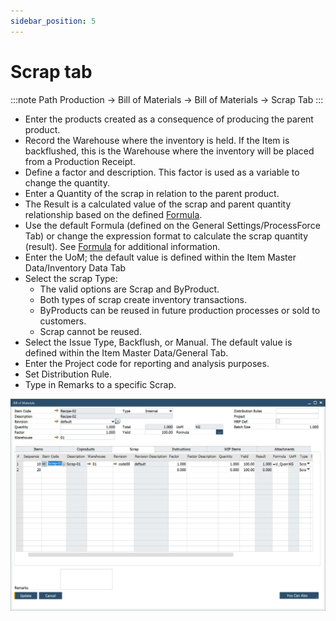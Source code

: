 ```yaml
---
sidebar_position: 5
---
```


# Scrap tab

:::note Path
    Production → Bill of Materials → Bill of Materials → Scrap Tab
:::

- Enter the products created as a consequence of producing the parent product.
- Record the Warehouse where the inventory is held. If the Item is backflushed, this is the Warehouse where the inventory will be placed from a Production Receipt.
- Define a factor and description. This factor is used as a variable to change the quantity.
- Enter a Quantity of the scrap in relation to the parent product.
- The Result is a calculated value of the scrap and parent quantity relationship based on the defined [Formula](../formula.md).
- Use the default Formula (defined on the General Settings/ProcessForce Tab) or change the expression format to calculate the scrap quantity (result). See [Formula](../formula.md) for additional information.
- Enter the UoM; the default value is defined within the Item Master Data/Inventory Data Tab
- Select the scrap Type:
  - The valid options are Scrap and ByProduct.
  - Both types of scrap create inventory transactions.
  - ByProducts can be reused in future production processes or sold to customers.
  - Scrap cannot be reused.
- Select the Issue Type, Backflush, or Manual. The default value is defined within the Item Master Data/General Tab.
- Enter the Project code for reporting and analysis purposes.
- Set Distribution Rule.
- Type in Remarks to a specific Scrap.

![Scrap Tab](./media/bom-scrap/bill-of-materials-scrap.webp)
